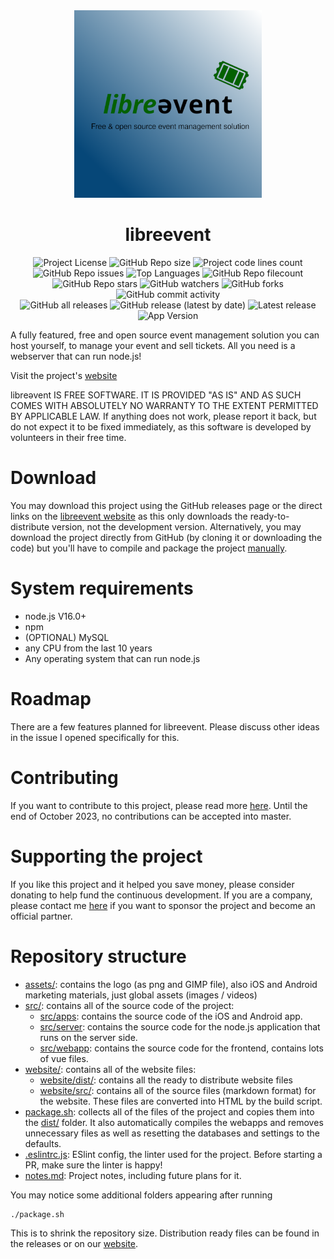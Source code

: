 <div id="title" align="center">
    <img src="./assets/logo.png" width="300">
    <h1>libreevent</h1>
</div>

<div id="badges" align="center">
    <img alt="Project License" src="https://img.shields.io/github/license/simplePCBuilding/libreevent.svg">
    <img alt="GitHub Repo size" src="https://img.shields.io/github/repo-size/simplePCBuilding/libreevent.svg">
    <img alt="Project code lines count" src="https://img.shields.io/tokei/lines/github/simplePCBuilding/libreevent">
    <img alt="GitHub Repo issues" src="https://img.shields.io/github/issues-pr-raw/simplePCBuilding/libreevent">
    <img alt="Top Languages" src="https://img.shields.io/github/languages/top/simplePCBuilding/libreevent">
    <img alt="GitHub Repo filecount" src="https://img.shields.io/github/directory-file-count/simplePCBuilding/libreevent.svg">
    <br>
    <img alt="GitHub Repo stars" src="https://img.shields.io/github/stars/simplePCBuilding/libreevent">
    <img alt="GitHub watchers" src="https://img.shields.io/github/watchers/simplePCBuilding/libreevent">
    <img alt="GitHub forks" src="https://img.shields.io/github/forks/simplePCBuilding/libreevent">
    <img alt="GitHub commit activity" src="https://img.shields.io/github/commit-activity/m/simplePCBuilding/libreevent">
    <br>
    <img alt="GitHub all releases" src="https://img.shields.io/github/downloads/simplePCBuilding/libreevent/total?label=Downloads (total)">
    <img alt="GitHub release (latest by date)" src="https://img.shields.io/github/downloads/simplePCBuilding/libreevent/latest/total?label=Downloads (latest)">
    <img alt="Latest release" src="https://img.shields.io/github/release/simplePCBuilding/libreevent.svg">
    <img alt="App Version" src="https://img.shields.io/github/package-json/v/simplePCBuilding/libreevent.svg?label=Development Version">
</div>

A fully featured, free and open source event management solution you can host yourself, to manage your event and sell tickets. All you need is a webserver that can run node.js!

Visit the project's [website](https://libreevent.janishutz.com)

libreǝvent IS FREE SOFTWARE. IT IS PROVIDED "AS IS" AND AS SUCH COMES WITH ABSOLUTELY NO WARRANTY TO THE EXTENT PERMITTED BY APPLICABLE LAW. If anything does not work, please report it back, but do not expect it to be fixed immediately, as this software is developed by volunteers in their free time.

# Download
You may download this project using the GitHub releases page or the direct links on the [libreevent website](https://libreevent.janishutz.com/download) as this only downloads the ready-to-distribute version, not the development version.
Alternatively, you may download the project directly from GitHub (by cloning it or downloading the code) but you'll have to compile and package the project [manually](https://libreevent.janishutz.com/docs/contributing/packaging).

# System requirements
- node.js V16.0+
- npm
- (OPTIONAL) MySQL
- any CPU from the last 10 years
- Any operating system that can run node.js

# Roadmap
There are a few features planned for libreevent. Please discuss other ideas in the issue I opened specifically for this.

# Contributing
If you want to contribute to this project, please read more [here](https://libreevent.janishutz.com/docs/contributing). Until the end of October 2023, no contributions can be accepted into master. 

# Supporting the project
If you like this project and it helped you save money, please consider donating to help fund the continuous development. If you are a company, please contact me [here](https://libreevent.janishutz.com/docs/sponsoring) if you want to sponsor the project and become an official partner.

# Repository structure
- [assets/](/assets/): contains the logo (as png and GIMP file), also iOS and Android marketing materials, just global assets (images / videos)
- [src/](/src/): contains all of the source code of the project:
    - [src/apps](/src/apps/): contains the source code of the iOS and Android app.
    - [src/server](/src/server/): contains the source code for the node.js application that runs on the server side.
    - [src/webapp](/src/webapp/): contains the source code for the frontend, contains lots of vue files.
- [website/](/website/): contains all of the website files:
    - [website/dist/](/website/dist/): contains all the ready to distribute website files
    - [website/src/](/website/src/): contains all of the source files (markdown format) for the website. These files are converted into HTML by the build script.
- [package.sh](/package.sh): collects all of the files of the project and copies them into the [dist/](/dist/) folder. It also automatically compiles the webapps and removes unnecessary files as well as resetting the databases and settings to the defaults. 
- [.eslintrc.js](/.eslintrc.js): ESlint config, the linter used for the project. Before starting a PR, make sure the linter is happy!
- [notes.md](./notes.md): Project notes, including future plans for it.

You may notice some additional folders appearing after running 
```
./package.sh
```
This is to shrink the repository size. Distribution ready files can be found in the releases or on our [website](https://libreevent.janishutz.com/download).
